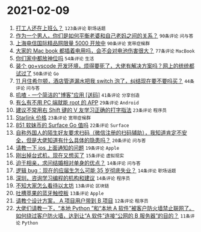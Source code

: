 # 2021-02-09

1. [打工人还在上班么？](https://www.v2ex.com/t/752514) `123条评论` `职场话题`
1. [作为一个男人，你们是如何平衡老婆和自己老妈之间的关系？](https://www.v2ex.com/t/752516) `90条评论` `问与答`
1. [上海电信国际精品网限量 5000 开放中](https://www.v2ex.com/t/752583) `90条评论` `宽带症候群`
1. [大家的 Mac book 都插着电用吗，会不会对电池伤害很大？](https://www.v2ex.com/t/752528) `77条评论` `MacBook`
1. [你们家中都放神位吗](https://www.v2ex.com/t/752568) `54条评论` `生活`
1. [装个 go+vscode 开发环境，烦得要死了，大佬有解决方案吗？网上的统统都试过了](https://www.v2ex.com/t/752555) `50条评论` `Go`
1. [11 月住希尔顿，酒店管道漏水把我 switch 泡了，纠结现在要不要吗买？](https://www.v2ex.com/t/752520) `44条评论` `问与答`
1. [叽喳 - 一个简洁的"博客"应用 [送码]](https://www.v2ex.com/t/752521) `41条评论` `分享创造`
1. [有么有不用 PC 端就能 root 的 APP](https://www.v2ex.com/t/752517) `29条评论` `Android`
1. [建议不常用右 Shift 键的 V 友学习正确的打字指法](https://www.v2ex.com/t/752598) `23条评论` `程序员`
1. [Starlink 价格](https://www.v2ex.com/t/752575) `23条评论` `宽带症候群`
1. [851 软妹币的 Surface Go 值吗](https://www.v2ex.com/t/752585) `22条评论` `Surface`
1. [自称外国人的陌生好友要求扫码（微信注册的扫码辅助），我知道肯定不安全，但是大佬知道有什么具体的隐患吗？](https://www.v2ex.com/t/752584) `20条评论` `问与答`
1. [请教一下 ios 上面通知的问题](https://www.v2ex.com/t/752527) `19条评论` `Apple`
1. [刚出掉台式机，现在又想买了](https://www.v2ex.com/t/752510) `15条评论` `虚拟现实`
1. [迫于相亲，求问结婚相对单身的优点？](https://www.v2ex.com/t/752674) `14条评论` `问与答`
1. [逻辑 bug：现在的应届生怎么可能 35 岁彻底失业？](https://www.v2ex.com/t/752593) `14条评论` `职场话题`
1. [深圳，咨询学习编程的机构和建议](https://www.v2ex.com/t/752537) `14条评论` `程序员`
1. [不知大家怎么看待以太坊](https://www.v2ex.com/t/752610) `13条评论` `区块链`
1. [吐槽苹果的蓝牙触控板](https://www.v2ex.com/t/752590) `13条评论` `Apple`
1. [请教个设计方案， A 项目用户带到 B 项目](https://www.v2ex.com/t/752615) `12条评论` `程序员`
1. [大佬们请教一下，“本地 Python ”和“本地 A 软件”被客户防火墙禁止联网了。如何绕过客户防火墙，达到让“A 软件”连接“公网的 B 服务器”的目的？](https://www.v2ex.com/t/752654) `11条评论` `Python`

